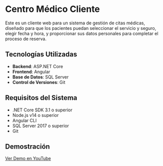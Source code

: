 # Centro Médico Cliente

Este es un cliente web para un sistema de gestión de citas médicas, diseñado para que los pacientes puedan seleccionar el servicio y seguro, elegir fecha y hora, y proporcionar sus datos personales para completar el proceso de reserva.

## Tecnologías Utilizadas

- **Backend**: ASP.NET Core
- **Frontend**: Angular
- **Base de Datos**: SQL Server
- **Control de Versiones**: Git

## Requisitos del Sistema

- .NET Core SDK 3.1 o superior
- Node.js v14 o superior
- Angular CLI
- SQL Server 2017 o superior
- Git

## Demostración

[Ver Demo en YouTube](https://youtu.be/1l4ev4TDqDE)

